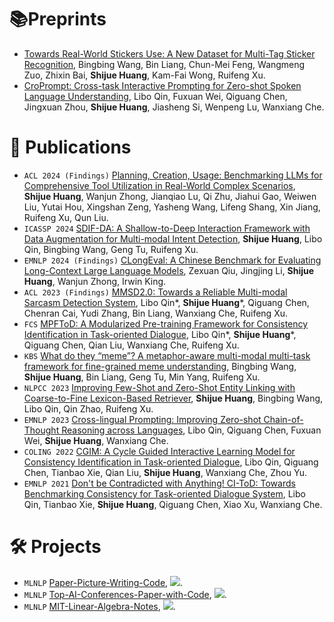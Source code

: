 <!--
 * @Author: Qiguang Chen
 * @LastEditors: Qiguang Chen
 * @Date: 2023-10-11 00:50:08
 * @LastEditTime: 2024-01-17 21:03:21
 * @Description: 
 * 
-->

# 📚Preprints
- [Towards Real-World Stickers Use: A New Dataset for Multi-Tag Sticker Recognition](https://arxiv.org/pdf/2403.05428.pdf), Bingbing Wang, Bin Liang, Chun-Mei Feng, Wangmeng Zuo, Zhixin Bai, **Shijue Huang**, Kam-Fai Wong, Ruifeng Xu.
- [CroPrompt: Cross-task Interactive Prompting for Zero-shot Spoken Language Understanding](https://arxiv.org/pdf/2406.10505), Libo Qin, Fuxuan Wei, Qiguang Chen, Jingxuan Zhou, **Shijue Huang**, Jiasheng Si, Wenpeng Lu, Wanxiang Che.
  
# 📝 Publications
- ``ACL 2024 (Findings)`` [Planning, Creation, Usage: Benchmarking LLMs for Comprehensive Tool Utilization in Real-World Complex Scenarios](https://arxiv.org/pdf/2401.17167.pdf), **Shijue Huang**, Wanjun Zhong, Jianqiao Lu, Qi Zhu, Jiahui Gao, Weiwen Liu, Yutai Hou, Xingshan Zeng, Yasheng Wang, Lifeng Shang, Xin Jiang, Ruifeng Xu, Qun Liu.
- ``ICASSP 2024`` [SDIF-DA: A Shallow-to-Deep Interaction Framework with Data Augmentation for Multi-modal Intent Detection](https://arxiv.org/pdf/2401.00424.pdf), **Shijue Huang**, Libo Qin, Bingbing Wang, Geng Tu, Ruifeng Xu.
- ``EMNLP 2024 (Findings)`` [CLongEval: A Chinese Benchmark for Evaluating Long-Context Large Language Models](https://arxiv.org/pdf/2403.03514.pdf), Zexuan Qiu, Jingjing Li, **Shijue Huang**, Wanjun Zhong, Irwin King.
- ``ACL 2023 (Findings)`` [MMSD2.0: Towards a Reliable Multi-modal Sarcasm Detection System](https://aclanthology.org/2023.findings-acl.689/), Libo Qin\*, **Shijue Huang**\*, Qiguang Chen, Chenran Cai, Yudi Zhang, Bin Liang, Wanxiang Che, Ruifeng Xu.
- ``FCS`` [MPFToD: A Modularized Pre-training Framework for Consistency Identification in Task-oriented Dialogue](https://journal.hep.com.cn/fcs/EN/10.1007/s11704-024-3778-9), Libo Qin\*, **Shijue Huang**\*, Qiguang Chen, Qian Liu, Wanxiang Che, Ruifeng Xu.
- ``KBS`` [What do they “meme”? A metaphor-aware multi-modal multi-task framework for fine-grained meme understanding](https://www.sciencedirect.com/science/article/pii/S095070512400412X), Bingbing Wang, **Shijue Huang**, Bin Liang, Geng Tu, Min Yang, Ruifeng Xu.
- ``NLPCC 2023`` [Improving Few-Shot and Zero-Shot Entity Linking with Coarse-to-Fine Lexicon-Based Retriever](https://arxiv.org/pdf/2308.03365.pdf), **Shijue Huang**, Bingbing Wang, Libo Qin, Qin Zhao, Ruifeng Xu.
- ``EMNLP 2023`` [Cross-lingual Prompting: Improving Zero-shot Chain-of-Thought Reasoning across Languages](https://arxiv.org/abs/2310.14799), Libo Qin, Qiguang Chen, Fuxuan Wei, **Shijue Huang**, Wanxiang Che.
- ``COLING 2022`` [CGIM: A Cycle Guided Interactive Learning Model for Consistency Identification in Task-oriented Dialogue](https://aclanthology.org/2022.coling-1.37.pdf), Libo Qin, Qiguang Chen, Tianbao Xie, Qian Liu, **Shijue Huang**, Wanxiang Che, Zhou Yu.
- ``EMNLP 2021`` [Don't be Contradicted with Anything! CI-ToD: Towards Benchmarking Consistency for Task-oriented Dialogue System](https://aclanthology.org/2021.emnlp-main.182.pdf), Libo Qin, Tianbao Xie, **Shijue Huang**, Qiguang Chen, Xiao Xu, Wanxiang Che.

# 🛠️ Projects
- ``MLNLP`` [Paper-Picture-Writing-Code](https://github.com/MLNLP-World/Paper-Picture-Writing-Code), ![](https://img.shields.io/github/stars/MLNLP-World/Paper-Picture-Writing-Code).
- ``MLNLP`` [Top-AI-Conferences-Paper-with-Code](https://github.com/MLNLP-World/Top-AI-Conferences-Paper-with-Code), ![](https://img.shields.io/github/stars/MLNLP-World/Top-AI-Conferences-Paper-with-Code).
- ``MLNLP`` [MIT-Linear-Algebra-Notes](https://github.com/MLNLP-World/MIT-Linear-Algebra-Notes), ![](https://img.shields.io/github/stars/MLNLP-World/MIT-Linear-Algebra-Notes).